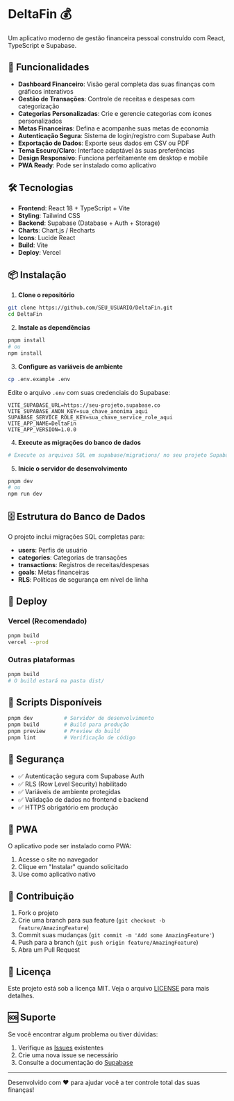 # DeltaFin 💰

Um aplicativo moderno de gestão financeira pessoal construído com React, TypeScript e Supabase.

## 🚀 Funcionalidades

- **Dashboard Financeiro**: Visão geral completa das suas finanças com gráficos interativos
- **Gestão de Transações**: Controle de receitas e despesas com categorização
- **Categorias Personalizadas**: Crie e gerencie categorias com ícones personalizados
- **Metas Financeiras**: Defina e acompanhe suas metas de economia
- **Autenticação Segura**: Sistema de login/registro com Supabase Auth
- **Exportação de Dados**: Exporte seus dados em CSV ou PDF
- **Tema Escuro/Claro**: Interface adaptável às suas preferências
- **Design Responsivo**: Funciona perfeitamente em desktop e mobile
- **PWA Ready**: Pode ser instalado como aplicativo

## 🛠️ Tecnologias

- **Frontend**: React 18 + TypeScript + Vite
- **Styling**: Tailwind CSS
- **Backend**: Supabase (Database + Auth + Storage)
- **Charts**: Chart.js / Recharts
- **Icons**: Lucide React
- **Build**: Vite
- **Deploy**: Vercel

## 📦 Instalação

1. **Clone o repositório**
```bash
git clone https://github.com/SEU_USUARIO/DeltaFin.git
cd DeltaFin
```

2. **Instale as dependências**
```bash
pnpm install
# ou
npm install
```

3. **Configure as variáveis de ambiente**
```bash
cp .env.example .env
```

Edite o arquivo `.env` com suas credenciais do Supabase:
```env
VITE_SUPABASE_URL=https://seu-projeto.supabase.co
VITE_SUPABASE_ANON_KEY=sua_chave_anonima_aqui
SUPABASE_SERVICE_ROLE_KEY=sua_chave_service_role_aqui
VITE_APP_NAME=DeltaFin
VITE_APP_VERSION=1.0.0
```

4. **Execute as migrações do banco de dados**
```bash
# Execute os arquivos SQL em supabase/migrations/ no seu projeto Supabase
```

5. **Inicie o servidor de desenvolvimento**
```bash
pnpm dev
# ou
npm run dev
```

## 🗄️ Estrutura do Banco de Dados

O projeto inclui migrações SQL completas para:
- **users**: Perfis de usuário
- **categories**: Categorias de transações
- **transactions**: Registros de receitas/despesas
- **goals**: Metas financeiras
- **RLS**: Políticas de segurança em nível de linha

## 🚀 Deploy

### Vercel (Recomendado)
```bash
pnpm build
vercel --prod
```

### Outras plataformas
```bash
pnpm build
# O build estará na pasta dist/
```

## 🔧 Scripts Disponíveis

```bash
pnpm dev          # Servidor de desenvolvimento
pnpm build        # Build para produção
pnpm preview      # Preview do build
pnpm lint         # Verificação de código
```

## 🔐 Segurança

- ✅ Autenticação segura com Supabase Auth
- ✅ RLS (Row Level Security) habilitado
- ✅ Variáveis de ambiente protegidas
- ✅ Validação de dados no frontend e backend
- ✅ HTTPS obrigatório em produção

## 📱 PWA

O aplicativo pode ser instalado como PWA:
1. Acesse o site no navegador
2. Clique em "Instalar" quando solicitado
3. Use como aplicativo nativo

## 🤝 Contribuição

1. Fork o projeto
2. Crie uma branch para sua feature (`git checkout -b feature/AmazingFeature`)
3. Commit suas mudanças (`git commit -m 'Add some AmazingFeature'`)
4. Push para a branch (`git push origin feature/AmazingFeature`)
5. Abra um Pull Request

## 📄 Licença

Este projeto está sob a licença MIT. Veja o arquivo [LICENSE](LICENSE) para mais detalhes.

## 🆘 Suporte

Se você encontrar algum problema ou tiver dúvidas:
1. Verifique as [Issues](https://github.com/SEU_USUARIO/DeltaFin/issues) existentes
2. Crie uma nova issue se necessário
3. Consulte a documentação do [Supabase](https://supabase.com/docs)

---

Desenvolvido com ❤️ para ajudar você a ter controle total das suas finanças!
